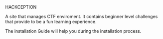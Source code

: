 HACKCEPTION

A site that manages CTF enviroment. It contains beginner level 
challenges that provide to be a fun learning experience.

The installation Guide will help you during the installation process.
